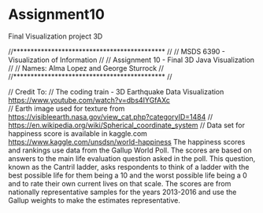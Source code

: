 # Assignment10
Final Visualization project 3D

//******************************************** //
// MSDS 6390 - Visualization of Information    // 
// Assignment 10 - Final 3D Java Visualization //
// Names:  Alma Lopez and George Sturrock      //
//******************************************** //

// Credit To:
// The coding train - 3D Earthquake Data Visualization  https://www.youtube.com/watch?v=dbs4IYGfAXc  
// Earth image used for texture from https://visibleearth.nasa.gov/view_cat.php?categoryID=1484 
// https://en.wikipedia.org/wiki/Spherical_coordinate_system 
// Data set for happiness score is available in kaggle.com https://www.kaggle.com/unsdsn/world-happiness
The happiness scores and rankings use data from the Gallup World Poll. The scores are based on answers 
to the main life evaluation question asked in the poll. This question, known as the Cantril ladder, 
asks respondents to think of a ladder with the best possible life for them being a 10 and the worst possible 
life being a 0 and to rate their own current lives on that scale. The scores are from nationally representative 
samples for the years 2013-2016 and use the Gallup weights to make the estimates representative. 

